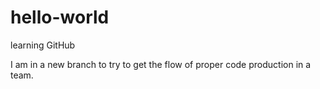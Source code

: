# hello-world
learning GitHub

I am in a new branch to try to get the flow of proper code production in a team.
